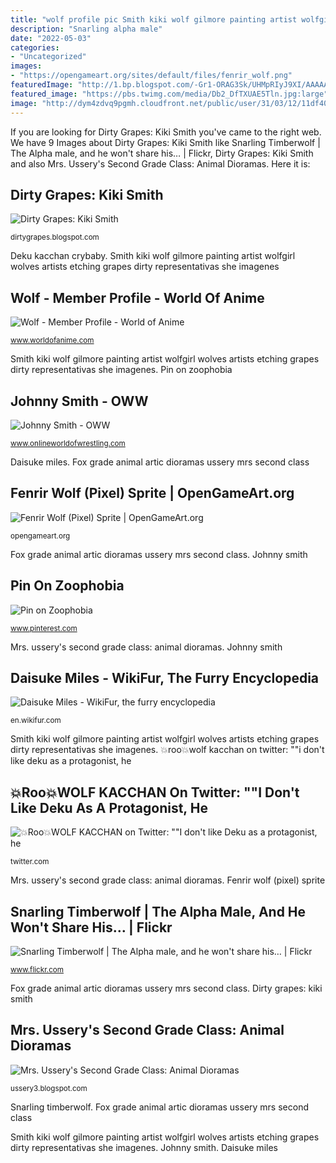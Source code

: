 ```yaml
---
title: "wolf profile pic Smith kiki wolf gilmore painting artist wolfgirl wolves artists etching grapes dirty representativas she imagenes"
description: "Snarling alpha male"
date: "2022-05-03"
categories:
- "Uncategorized"
images:
- "https://opengameart.org/sites/default/files/fenrir_wolf.png"
featuredImage: "http://1.bp.blogspot.com/-Gr1-ORAG3Sk/UHMpRIyJ9XI/AAAAAAAAAHU/YtWI-lBX5Yo/s1600/IMG_0096[1].JPG"
featured_image: "https://pbs.twimg.com/media/Db2_DfTXUAE5Tln.jpg:large"
image: "http://dym4zdvq9pgmh.cloudfront.net/public/user/31/03/12/11df40_1a0f.jpg"
---
```


If you are looking for Dirty Grapes: Kiki Smith you've came to the right web. We have 9 Images about Dirty Grapes: Kiki Smith like Snarling Timberwolf | The Alpha male, and he won&#039;t share his… | Flickr, Dirty Grapes: Kiki Smith and also Mrs. Ussery&#039;s Second Grade Class: Animal Dioramas. Here it is:

## Dirty Grapes: Kiki Smith

![Dirty Grapes: Kiki Smith](http://4.bp.blogspot.com/_ZhOJatv4q0w/TLUoHJesCEI/AAAAAAAAAR4/8LMEUtZCnNM/s1600/smith-print-003.jpg "Deku kacchan crybaby")

<small>dirtygrapes.blogspot.com</small>

Deku kacchan crybaby. Smith kiki wolf gilmore painting artist wolfgirl wolves artists etching grapes dirty representativas she imagenes

## Wolf - Member Profile - World Of Anime

![Wolf - Member Profile - World of Anime](http://dym4zdvq9pgmh.cloudfront.net/public/user/31/03/12/11df40_1a0f.jpg "Snarling alpha male")

<small>www.worldofanime.com</small>

Smith kiki wolf gilmore painting artist wolfgirl wolves artists etching grapes dirty representativas she imagenes. Pin on zoophobia

## Johnny Smith - OWW

![Johnny Smith - OWW](http://www.onlineworldofwrestling.com/pictures/j/johnnysmith/04.jpg "Snarling timberwolf")

<small>www.onlineworldofwrestling.com</small>

Daisuke miles. Fox grade animal artic dioramas ussery mrs second class

## Fenrir Wolf (Pixel) Sprite | OpenGameArt.org

![Fenrir Wolf (Pixel) Sprite | OpenGameArt.org](https://opengameart.org/sites/default/files/fenrir_wolf.png "Daisuke miles")

<small>opengameart.org</small>

Fox grade animal artic dioramas ussery mrs second class. Johnny smith

## Pin On Zoophobia

![Pin on Zoophobia](https://i.pinimg.com/736x/43/65/bf/4365bff38dcdc3ea7031de30fd11de00.jpg "Fenrir wolf (pixel) sprite")

<small>www.pinterest.com</small>

Mrs. ussery&#039;s second grade class: animal dioramas. Johnny smith

## Daisuke Miles - WikiFur, The Furry Encyclopedia

![Daisuke Miles - WikiFur, the furry encyclopedia](http://en.wikifur.com/w/images/thumb/6/67/Daisuke_green_husky_at_EuroFurence15_pic_by_wild-wolf.jpg/399px-Daisuke_green_husky_at_EuroFurence15_pic_by_wild-wolf.jpg "Pin on zoophobia")

<small>en.wikifur.com</small>

Smith kiki wolf gilmore painting artist wolfgirl wolves artists etching grapes dirty representativas she imagenes. 💥roo💥wolf kacchan on twitter: &quot;&quot;i don&#039;t like deku as a protagonist, he

## 💥Roo💥WOLF KACCHAN On Twitter: &quot;&quot;I Don&#039;t Like Deku As A Protagonist, He

![💥Roo💥WOLF KACCHAN on Twitter: &quot;&quot;I don&#039;t like Deku as a protagonist, he](https://pbs.twimg.com/media/Db2_DfTXUAE5Tln.jpg:large "Daisuke miles")

<small>twitter.com</small>

Mrs. ussery&#039;s second grade class: animal dioramas. Fenrir wolf (pixel) sprite

## Snarling Timberwolf | The Alpha Male, And He Won&#039;t Share His… | Flickr

![Snarling Timberwolf | The Alpha male, and he won&#039;t share his… | Flickr](https://c2.staticflickr.com/2/1227/5128301358_ced536da8d_b.jpg "Snarling timberwolf")

<small>www.flickr.com</small>

Fox grade animal artic dioramas ussery mrs second class. Dirty grapes: kiki smith

## Mrs. Ussery&#039;s Second Grade Class: Animal Dioramas

![Mrs. Ussery&#039;s Second Grade Class: Animal Dioramas](http://1.bp.blogspot.com/-Gr1-ORAG3Sk/UHMpRIyJ9XI/AAAAAAAAAHU/YtWI-lBX5Yo/s1600/IMG_0096[1].JPG "Dirty grapes: kiki smith")

<small>ussery3.blogspot.com</small>

Snarling timberwolf. Fox grade animal artic dioramas ussery mrs second class

Smith kiki wolf gilmore painting artist wolfgirl wolves artists etching grapes dirty representativas she imagenes. Johnny smith. Daisuke miles
